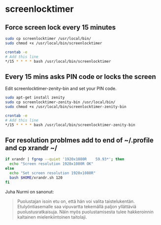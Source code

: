 # screenlocktimer

Force screen lock every 15 minutes
----------------------------------

```sh
sudo cp screenlocktimer /usr/local/bin/
sudo chmod +x /usr/local/bin/screenlocktimer
```

```sh
crontab -e
# Add this line
*/15 * * * * bash /usr/local/bin/screenlocktimer
```

Every 15 mins asks PIN code or locks the screen
-----------------------------------------------

Edit screenlocktimer-zenity-bin and set your PIN code.

```sh
sudo apt-get install zenity
sudo cp screenlocktimer-zenity-bin /usr/local/bin/
sudo chmod +x /usr/local/bin/screenlocktimer-zenity-bin
```

```sh
crontab -e
# Add this line
*/15 * * * * bash /usr/local/bin/screenlocktimer-zenity-bin
```

For resolution problmes add to end of ~/.profile and cp xrandr ~/
-----------------------------------------------------------------

```sh
if xrandr | fgrep --quiet '1920x1080R    59.93*'; then
  echo "Screen resolution 1920x1080R OK"
else
  echo "Set screen resolution 1920x1080R"
  bash $HOME/xrandr.sh 120
fi
```

Juha Nurmi on sanonut:

> Puolustajan isoin etu on, että hän voi valita taistelukentän.
> Etulyöntiasemalle saa vipuvartta tekemällä paljon yllättäviä puolustusratkaisuja.
> Näin myös puolustamisesta tulee hakkeroinnin kaltainen mielenkiintoinen taitolaji.
